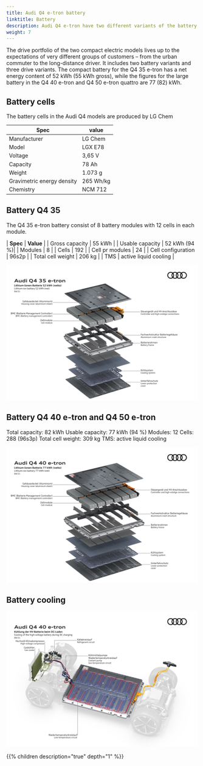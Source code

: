 ```yaml
---
title: Audi Q4 e-tron battery
linktitle: Battery
description: Audi Q4 e-tron have two different variants of the battery
weight: 7
---
```


The drive portfolio of the two compact electric models lives up to the expectations of very different groups of customers – from the urban commuter to the long-distance driver. It includes two battery variants and three drive variants. The compact battery for the Q4 35 e-tron has a net energy content of 52 kWh (55 kWh gross), while the figures for the large battery in the Q4 40 e-tron and Q4 50 e-tron quattro are 77 (82) kWh.


## Battery cells

The battery cells in the Audi Q4 models are produced by LG Chem

| **Spec** |  **value** |
|-----|-----|
| Manufacturer |  LG Chem |
| Model | LGX E78 |
| Voltage | 3,65 V |
| Capacity | 78 Ah |
| Weight | 1.073 g |
| Gravimetric energy density | 265 Wh/kg |
| Chemistry | NCM 712 |

## Battery Q4 35

The Q4 35 e-tron battery consist of 8 battery modules with 12 cells in each module.

| **Spec** | **Value** |
| Gross capacity | 55 kWh |
| Usable capacity | 52 kWh (94 %)|
| Modules | 8 |
| Cells | 192 |
| Cell pr modules | 24 |
| Cell configuration |  96s2p |
| Total cell weight | 206 kg |
| TMS | active liquid cooling |

![Q4 35 e-tron battery](q4etron35battery.jpg "Q4 35 e-tron battery")

## Battery Q4 40 e-tron and Q4 50 e-tron

Total capacity: 82 kWh
Usable capacity: 77 kWh (94 %)
Modules: 12
Cells: 288 (96s3p)
Total cell weight: 309 kg
TMS: active liquid cooling


![Q4 35 e-tron battery](q4etron40battery.jpg "Q4 40 e-tron / Q4 50 e-tron battery")

## Battery cooling

![Q4 35 e-tron battery](batterycooling.jpg "Q4 35 e-tron battery")

{{% children description="true" depth="1" %}}
